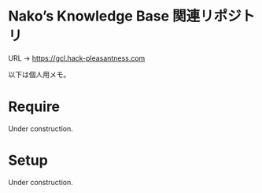 # Nako’s Knowledge Base 関連リポジトリ

URL -> https://gcl.hack-pleasantness.com

以下は個人用メモ。

# Require

Under construction.

# Setup

Under construction.
